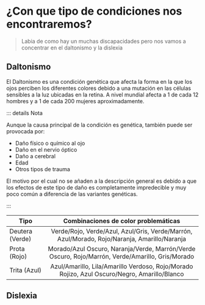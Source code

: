 # ¿Con que tipo de condiciones nos encontraremos?

>Labia de como hay un muchas discapacidades pero nos vamos a concentrar en el daltonismo y la dislexia

## Daltonismo

El Daltonismo es una condición genética que afecta la forma en la que los ojos perciben los diferentes colores debido a una mutación en las células sensibles a la luz ubicadas en la retina. A nivel mundial afecta a 1 de cada 12 hombres y a 1 de cada 200 mujeres aproximadamente.

::: details Nota

Aunque la causa principal de la condición es genética, también puede ser provocada por: 

* Daño físico o químico al ojo
* Daño en el nervio óptico
* Daño a cerebral
* Edad
* Otros tipos de trauma

El motivo por el cual no se añaden a la descripción general es debido a que los efectos de este tipo de daño es completamente impredecible y muy poco común a diferencia de las variantes genéticas.

:::



| Tipo              | Combinaciones de color problemáticas       |
| -------------     |:-------------:                             |
| Deutera (Verde)   | Verde/Rojo, Verde/Azul, Azul/Gris, Verde/Marrón, Azul/Morado, Rojo/Naranja, Amarillo/Naranja |
| Prota (Rojo)      | Morado/Azul Oscuro, Naranja/Verde, Marrón/Verde Oscuro, Rojo/Marrón, Verde/Amarillo, Gris/Morado              |
| Trita (Azul)      | Azul/Amarillo, Lila/Amarillo Verdoso, Rojo/Morado Rojizo, Azul Oscuro/Negro, Amarillo/Blanco              |

## Dislexia

